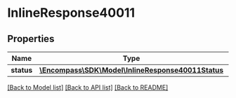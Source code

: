 # InlineResponse40011

## Properties
Name | Type | Description | Notes
------------ | ------------- | ------------- | -------------
**status** | [**\Encompass\SDK\Model\InlineResponse40011Status**](InlineResponse40011Status.md) |  | [optional] 

[[Back to Model list]](../../README.md#documentation-for-models) [[Back to API list]](../../README.md#documentation-for-api-endpoints) [[Back to README]](../../README.md)

